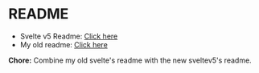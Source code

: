 # README

- Svelte v5 Readme: [Click here](./my-app-s5/README.md)
- My old readme: [Click here](./README.old.md)

**Chore:** Combine my old svelte's readme with the new sveltev5's readme.
